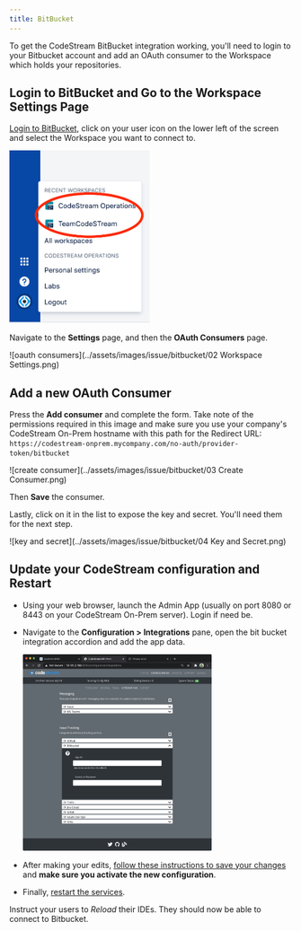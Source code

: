 ```yaml
---
title: BitBucket
---
```


To get the CodeStream BitBucket integration working, you'll need to login to
your Bitbucket account and add an OAuth consumer to the Workspace which holds
your repositories.

## Login to BitBucket and Go to the Workspace Settings Page

[Login to BitBucket](https://bitbucket.org), click on your user icon on the
lower left of the screen and select the Workspace you want to connect to.

<img src="../assets/images/issue/bitbucket/01 menu.png" width=250px>
<br>
<!-- ![Select workspace](../assets/images/issue/bitbucket/01 menu.png) -->

Navigate to the **Settings** page, and then the **OAuth Consumers** page.

![oauth consumers](../assets/images/issue/bitbucket/02 Workspace Settings.png)


## Add a new OAuth Consumer

Press the **Add consumer** and complete the form. Take note of the permissions
required in this image and make sure you use your company's CodeStream On-Prem
hostname with this path for the Redirect URL:
`https://codestream-onprem.mycompany.com/no-auth/provider-token/bitbucket`

![create consumer](../assets/images/issue/bitbucket/03 Create Consumer.png)

Then **Save** the consumer.

Lastly, click on it in the list to expose the key and secret. You'll need them
for the next step.

![key and secret](../assets/images/issue/bitbucket/04 Key and Secret.png)

## Update your CodeStream configuration and Restart

*	Using your web browser, launch the Admin App (usually on port 8080 or 8443
	on your CodeStream On-Prem server). Login if need be.

*   Navigate to the **Configuration > Integrations** pane, open the bit bucket
    integration accordion and add the app data.

	<img src="../assets/images/adminapp/orig/CfgIntBitbucket.png" height="350" />

*	After making your edits, [follow these instructions to save your
	changes](../adminapp/#saving-and-activating-changes) and **make sure you
	activate the new configuration**.

*	Finally, [restart the services](../configs/single-host-linux/#retart-the-services).


Instruct your users to _Reload_ their IDEs. They should now be able to connect
to Bitbucket.
